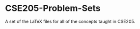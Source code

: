 CSE205-Problem-Sets
===================

A set of the LaTeX files for all of the concepts taught in CSE205.
